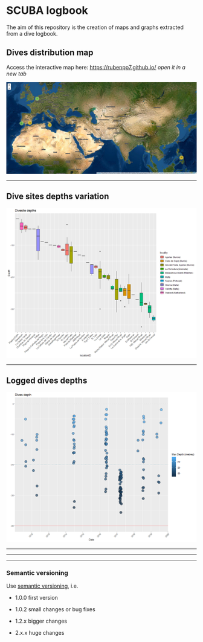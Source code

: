# SCUBA logbook

The aim of this repository is the creation of maps and graphs extracted from a dive logbook.

## Dives distribution map

Access the interactive map here:
<a href="https://rubenpp7.github.io/" target="_blank">https://rubenpp7.github.io/</a> <i> open it in a new tab </i>


![distribution](images/logbook_map.png)

***


## Dive sites depths variation

![divesite_depths](images/divesite_depths.png)

***


## Logged dives depths

![logged_depths](images/logged_depths.png)  

***
***  
***


###  Semantic versioning
Use [semantic versioning](https://semver.org/), i.e. 

* 1.0.0 first version

* 1.0.2 small changes or bug fixes

* 1.2.x bigger changes

* 2.x.x huge changes
